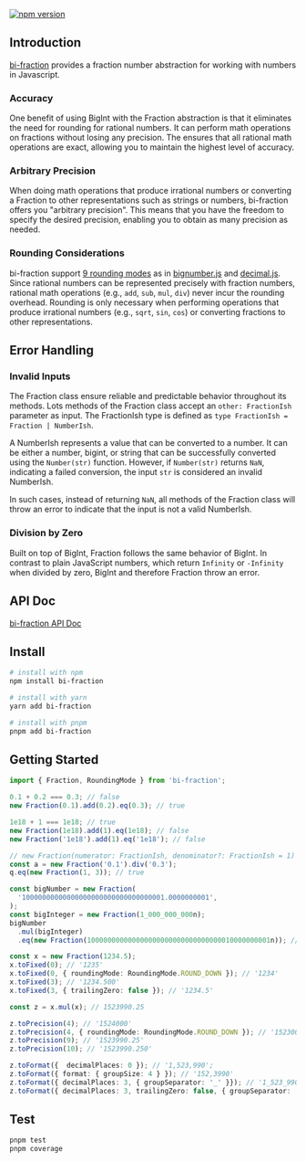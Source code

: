 [![npm version](https://badge.fury.io/js/bi-fraction.svg)](https://badge.fury.io/js/bi-fraction)

## Introduction

[bi-fraction](https://github.com/logan272/bi-fraction) provides a fraction number abstraction for working with numbers in Javascript.

### Accuracy

One benefit of using BigInt with the Fraction abstraction is that it eliminates the need for rounding for rational numbers. It can perform math operations on fractions without losing any precision. The ensures that all rational math operations are exact, allowing you to maintain the highest level of accuracy.

### Arbitrary Precision

When doing math operations that produce irrational numbers or converting a Fraction to other representations such as strings or numbers, bi-fraction offers you "arbitrary precision". This means that you have the freedom to specify the desired precision, enabling you to obtain as many precision as needed.

### Rounding Considerations

bi-fraction support [9 rounding modes](https://logan272.github.io/bi-fraction/api/enums/RoundingMode.html) as in [bignumber.js](https://github.com/MikeMcl/bignumber.js) and [decimal.js](https://github.com/MikeMcl/decimal.js). Since rational numbers can be represented precisely with fraction numbers, rational math operations (e.g., `add`, `sub`, `mul`, `div`) never incur the rounding overhead. Rounding is only necessary when performing operations that produce irrational numbers (e.g., `sqrt`, `sin`, `cos`) or converting fractions to other representations.

## Error Handling

### Invalid Inputs

The Fraction class ensure reliable and predictable behavior throughout its methods. Lots methods of the Fraction class accept an `other: FractionIsh` parameter as input. The FractionIsh type is defined as `type FractionIsh = Fraction | NumberIsh`.

A NumberIsh represents a value that can be converted to a number. It can be either a number, bigint, or string that can be successfully converted using the `Number(str)` function. However, if `Number(str)` returns `NaN`, indicating a failed conversion, the input `str` is considered an invalid NumberIsh.

In such cases, instead of returning `NaN`, all methods of the Fraction class will throw an error to indicate that the input is not a valid NumberIsh.

### Division by Zero

Built on top of BigInt, Fraction follows the same behavior of BigInt. In contrast to plain JavaScript numbers, which return `Infinity` or `-Infinity` when divided by zero, BigInt and therefore Fraction throw an error.

## API Doc

[bi-fraction API Doc](https://logan272.github.io/bi-fraction/api/)

## Install

```sh
# install with npm
npm install bi-fraction

# install with yarn
yarn add bi-fraction

# install with pnpm
pnpm add bi-fraction

```

## Getting Started

```ts
import { Fraction, RoundingMode } from 'bi-fraction';

0.1 + 0.2 === 0.3; // false
new Fraction(0.1).add(0.2).eq(0.3); // true

1e18 + 1 === 1e18; // true
new Fraction(1e18).add(1).eq(1e18); // false
new Fraction('1e18').add(1).eq('1e18'); // false

// new Fraction(numerator: FractionIsh, denominator?: FractionIsh = 1)
const a = new Fraction('0.1').div('0.3');
q.eq(new Fraction(1, 3)); // true

const bigNumber = new Fraction(
  '10000000000000000000000000000000001.0000000001',
);
const bigInteger = new Fraction(1_000_000_000n);
bigNumber
  .mul(bigInteger)
  .eq(new Fraction(100000000000000000000000000000000010000000001n)); // true

const x = new Fraction(1234.5);
x.toFixed(0); // '1235'
x.toFixed(0, { roundingMode: RoundingMode.ROUND_DOWN }); // '1234'
x.toFixed(3); // '1234.500'
x.toFixed(3, { trailingZero: false }); // '1234.5'

const z = x.mul(x); // 1523990.25

z.toPrecision(4); // '1524000'
z.toPrecision(4, { roundingMode: RoundingMode.ROUND_DOWN }); // '1523000'
z.toPrecision(9); // '1523990.25'
z.toPrecision(10); // '1523990.250'

z.toFormat({  decimalPlaces: 0 }); // '1,523,990';
z.toFormat({ format: { groupSize: 4 } }); // '152,3990'
z.toFormat({ decimalPlaces: 3, { groupSeparator: '_' }}); // '1_523_990.250'
z.toFormat({ decimalPlaces: 3, trailingZero: false, { groupSeparator: '_' }}); // '1_523_990.25'
```

## Test

```sh
pnpm test
pnpm coverage
```
